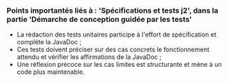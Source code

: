 ### Points importantés liés à : 'Spécifications et tests j2', dans la partie 'Démarche de conception guidée par les tests'

- La rédaction des tests unitaires participe à l'effort de spécification et complète la JavaDoc ;
- Ces tests doivent préciser sur des cas concrets le fonctionnement attendu et vérifier les affirmations de la JavaDoc ;
- Une réflexion précoce sur les cas limites est structurante et mène à un code plus maintenable.

